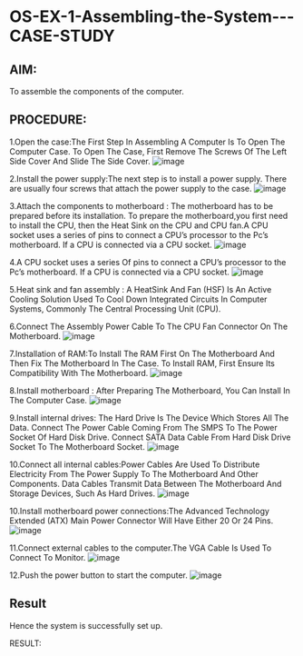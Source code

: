 # OS-EX-1-Assembling-the-System---CASE-STUDY

## AIM:
To assemble the components of the computer.

## PROCEDURE:
1.Open the case:The First Step In Assembling A Computer Is To Open The Computer Case. To Open The Case, First Remove The Screws Of The Left Side Cover And Slide The Side Cover.
![image](https://github.com/kabilan22000284/OS-EX-1-Assembling-the-System---CASE-STUDY/assets/123469171/60cede93-083c-44cf-a05e-5f6e0101421d)

2.Install the power supply:The next step is to install a power supply. There are usually four screws that attach the power supply to the case.
![image](https://github.com/kabilan22000284/OS-EX-1-Assembling-the-System---CASE-STUDY/assets/123469171/bd217e66-32c3-4588-8c07-15ae8a400a4e)

3.Attach the components to motherboard : The motherboard has to be prepared before its installation. To prepare the motherboard,you first need to install the CPU, then the Heat Sink on the CPU and CPU fan.A CPU socket uses a series of pins to connect a CPU’s processor to the Pc’s motherboard. If a CPU is connected via a CPU socket.
![image](https://github.com/kabilan22000284/OS-EX-1-Assembling-the-System---CASE-STUDY/assets/123469171/9ea5955a-382f-45a5-a2ba-45706d1c9839)

4.A CPU socket uses a series Of pins to connect a CPU’s processor to the Pc’s motherboard. If a CPU is connected via a CPU socket.
![image](https://github.com/kabilan22000284/OS-EX-1-Assembling-the-System---CASE-STUDY/assets/123469171/95d9e0d6-e918-414d-98f6-d576a082e820)

5.Heat sink and fan assembly : A HeatSink And Fan (HSF) Is An Active Cooling Solution Used To Cool Down Integrated Circuits In Computer Systems, Commonly The Central Processing Unit (CPU).

6.Connect The Assembly Power Cable To The CPU Fan Connector On The Motherboard.
![image](https://github.com/kabilan22000284/OS-EX-1-Assembling-the-System---CASE-STUDY/assets/123469171/74ab111f-a704-4c92-9f52-cf8cea7cda7e)

7.Installation of RAM:To Install The RAM First On The Motherboard And Then Fix The Motherboard In The Case. To Install RAM, First Ensure Its Compatibility With The Motherboard.
![image](https://github.com/kabilan22000284/OS-EX-1-Assembling-the-System---CASE-STUDY/assets/123469171/faf106e4-cec7-441a-92e4-ae3dec3c6c6a)

8.Install motherboard : After Preparing The Motherboard, You Can Install In The Computer Case.
![image](https://github.com/kabilan22000284/OS-EX-1-Assembling-the-System---CASE-STUDY/assets/123469171/f3891139-b756-42d4-9c88-be159291300d)

9.Install internal drives: The Hard Drive Is The Device Which Stores All The Data. Connect The Power Cable Coming From The SMPS To The Power Socket Of Hard Disk Drive. Connect SATA Data Cable From Hard Disk Drive Socket To The Motherboard Socket.
![image](https://github.com/kabilan22000284/OS-EX-1-Assembling-the-System---CASE-STUDY/assets/123469171/61a1b2de-da37-41f8-a7d4-af51ff98a1c7)

10.Connect all internal cables:Power Cables Are Used To Distribute Electricity From The Power Supply To The Motherboard And Other Components. Data Cables Transmit Data Between The Motherboard And Storage Devices, Such As Hard Drives.
![image](https://github.com/kabilan22000284/OS-EX-1-Assembling-the-System---CASE-STUDY/assets/123469171/ae49ea28-b967-4c12-b100-024d528cc9ce)

10.Install motherboard power connections:The Advanced Technology Extended (ATX) Main Power Connector Will Have Either 20 Or 24 Pins.
![image](https://github.com/kabilan22000284/OS-EX-1-Assembling-the-System---CASE-STUDY/assets/123469171/3d92e83c-906b-4a33-b584-a1a31391d068)

11.Connect external cables to the computer.The VGA Cable Is Used To Connect To Monitor.
![image](https://github.com/kabilan22000284/OS-EX-1-Assembling-the-System---CASE-STUDY/assets/123469171/88811355-56e3-4f83-8f81-efd05988563d)

12.Push the power button to start the computer.
![image](https://github.com/kabilan22000284/OS-EX-1-Assembling-the-System---CASE-STUDY/assets/123469171/2497ca29-0832-4f02-8880-ce39427b53b4)

## Result
Hence the system is successfully set up.














RESULT:
